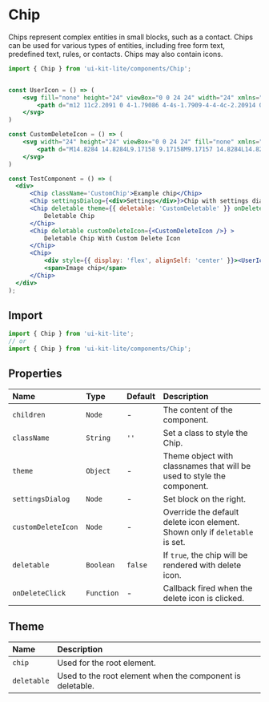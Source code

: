 # Chip

Chips represent complex entities in small blocks, such as a contact. Chips can be used for various types of entities, including free form text, predefined text, rules, or contacts. Chips may also contain icons.

<!-- example -->
```jsx
import { Chip } from 'ui-kit-lite/components/Chip';


const UserIcon = () => (
    <svg fill="none" height="24" viewBox="0 0 24 24" width="24" xmlns="http://www.w3.org/2000/svg" >
        <path d="m12 11c2.2091 0 4-1.79086 4-4s-1.7909-4-4-4c-2.20914 0-4 1.79086-4 4s1.79086 4 4 4zm0 10c3.866 0 7-1.7909 7-4s-3.134-4-7-4c-3.86599 0-7 1.7909-7 4s3.13401 4 7 4z" fill="#28303f" clipRule="evenodd" fillRule="evenodd" />
    </svg>
)

const CustomDeleteIcon = () => (
    <svg width="24" height="24" viewBox="0 0 24 24" fill="none" xmlns="http://www.w3.org/2000/svg" >
        <path d="M14.8284 14.8284L9.17158 9.17158M9.17157 14.8284L14.8284 9.17158M12 22C17.5228 22 22 17.5228 22 12C22 6.47715 17.5228 2 12 2C6.47715 2 2 6.47715 2 12C2 17.5228 6.47715 22 12 22Z" stroke="#28303F" strokeWidth="1.5" strokeLinecap="round" strokeLinejoin="round" />
    </svg>
)

const TestComponent = () => (
  <div>
      <Chip className='CustomChip'>Example chip</Chip>
      <Chip settingsDialog={<div>Settings</div>}>Chip with settings dialog</Chip>
      <Chip deletable theme={{ deletable: 'CustomDeletable' }} onDeleteClick={() => console.log('delete')} >
          Deletable Chip
      </Chip>
      <Chip deletable customDeleteIcon={<CustomDeleteIcon />} >
          Deletable Chip With Custom Delete Icon
      </Chip>
      <Chip>
          <div style={{ display: 'flex', alignSelf: 'center' }}><UserIcon /></div>
          <span>Image chip</span>
      </Chip>
  </div>
);
```

## Import
```jsx
import { Chip } from 'ui-kit-lite';
// or
import { Chip } from 'ui-kit-lite/components/Chip';
```

## Properties

| Name               | Type       | Default | Description                                                                 |
|:-------------------|:-----------|:--------|:----------------------------------------------------------------------------|
| `children`         | `Node`     | -       | The content of the component.                                               |
| `className`        | `String`   | `''`    | Set a class to style the Chip.                                              |
| `theme`            | `Object`   | -       | Theme object with classnames that will be used to style the component.      |
| `settingsDialog`   | `Node`     | -       | Set block on the right.                                                     |
| `customDeleteIcon` | `Node`     | -       | Override the default delete icon element. Shown only if `deletable` is set. |
| `deletable`        | `Boolean`  | `false` | If `true`, the chip will be rendered with delete icon.                      |
| `onDeleteClick`    | `Function` | -       | Callback fired when the delete icon is clicked.                             |

## Theme

| Name         | Description                                               |
|:-------------|:----------------------------------------------------------|
| `chip`       | Used for the root element.                                |
| `deletable`  | Used to the root element when the component is deletable. |
